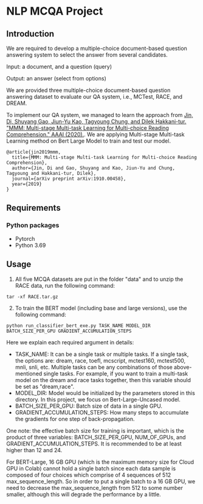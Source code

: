 # NLP MCQA Project

## Introduction

We are required to develop a multiple-choice document-based question answering system to select the answer from several candidates. 

Input: a document, and a question (query) 

Output: an answer (select from options)

We are provided three multiple-choice document-based question answering dataset to
evaluate our QA system, i.e., MCTest, RACE, and DREAM. 

To implement our QA system, we managed to learn the approach from [Jin, Di, Shuyang Gao, Jiun-Yu Kao, Tagyoung Chung, and Dilek Hakkani-tur. "MMM: Multi-stage Multi-task Learning for Multi-choice Reading Comprehension." AAAI (2020).](https://arxiv.org/pdf/1910.00458.pdf). We are applying Multi-stage Multi-task Learning method on Bert Large Model to train and test our model.


```
@article{jin2019mmm,
  title={MMM: Multi-stage Multi-task Learning for Multi-choice Reading Comprehension},
  author={Jin, Di and Gao, Shuyang and Kao, Jiun-Yu and Chung, Tagyoung and Hakkani-tur, Dilek},
  journal={arXiv preprint arXiv:1910.00458},
  year={2019}
}
```

## Requirements
### Python packages
- Pytorch
- Python 3.69 

## Usage
1. All five MCQA datasets are put in the folder "data" and to unzip the RACE data, run the following command:
```
tar -xf RACE.tar.gz
```

2. To train the BERT model (including base and large versions), use the following command:

```
python run_classifier_bert_exe.py TASK_NAME MODEL_DIR BATCH_SIZE_PER_GPU GRADIENT_ACCUMULATION_STEPS
```
Here we explain each required argument in details:
- TASK_NAME: It can be a single task or multiple tasks. If a single task, the options are: dream, race, toefl, mcscript, mctest160, mctest500, mnli, snli, etc. Multiple tasks can be any combinations of those above-mentioned single tasks. For example, if you want to train a multi-task model on the dream and race tasks together, then this variable should be set as "dream,race".
- MODEL_DIR: Model would be initialized by the parameters stored in this directory. In this project, we focus on Bert-Large-Uncased model.
- BATCH_SIZE_PER_GPU: Batch size of data in a single GPU.
- GRADIENT_ACCUMULATION_STEPS: How many steps to accumulate the gradients for one step of back-propagation.

One note: the effective batch size for training is important, which is the product of three variables: BATCH_SIZE_PER_GPU, NUM_OF_GPUs, and GRADIENT_ACCUMULATION_STEPS. It is recommended to be at least higher than 12 and 24. 

For BERT-Large, 16 GB GPU (which is the maximum memory size for Cloud GPU in Colab) cannot hold a single batch since each data sample is composed of four choices which comprise of 4 sequences of 512 max_sequence_length. So in order to put a single batch to a 16 GB GPU, we need to decrease the max_sequence_length from 512 to some number smaller, although this will degrade the performance by a little.
